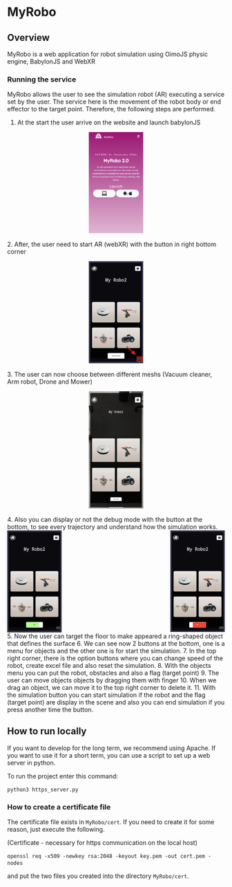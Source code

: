 # MyRobo
## Overview
MyRobo is a web application for robot simulation using OimoJS physic engine, BabylonJS and WebXR

### Running the service
MyRobo allows the user to see the simulation robot (AR) executing a service set by the user.
The service here is the movement of the robot body or end effector to the target point.
Therefore, the following steps are performed.

1. At the start the user arrive on the website and launch babylonJS
<p align="center">
    <img style="text-align: center;" src="./assetsReadMe/website.png" width="25%" height="25%"/>
</p>
2. After, the user need to start AR (webXR) with the button in right bottom corner
<p align="center">
    <img style="text-align: center;" src="./assetsReadMe/menu.png" width="25%" height="25%"/>
</p>
3. The user can now choose between different meshs (Vacuum cleaner, Arm robot, Drone and Mower)
<p align="center">
    <img src="./assetsReadMe/ARstart.png" width="25%" height="25%"/>
</p>
4. Also you can display or not the debug mode with the button at the bottom, to see every trajectory and understand how the simulation works.
<img align="left" src="./assetsReadMe/debugTrue.png" width="25%" height="25%"/>
<img align="right" src="./assetsReadMe/debugFalse.png" width="25%" height="25%"/>
<br clear="left"/>
5. Now the user can target the floor to make appeared a ring-shaped object that defines the surface
6. We can see now 2 buttons at the bottom, one is a menu for objects and the other one is for start the simulation.
7. In the top right corner, there is the option buttons where you can change speed of the robot, create excel file and also reset the simulation.
8. With the objects menu you can put the robot, obstacles and also a flag (target point)
9. The user can move objects objects by dragging them with finger
10. When we drag an object, we can move it to the top right corner to delete it.
11. With the simulation button you can start simulation if the robot and the flag (target point) are display in the scene and also you can end simulation if you press another time the button.

## How to run locally
If you want to develop for the long term, we recommend using Apache.
If you want to use it for a short term, you can use a script to set up a web server in python.

To run the project enter this command:
```
python3 https_server.py
```

### How to create a certificate file
The certificate file exists in `MyRobo/cert`.
If you need to create it for some reason, just execute the following.

(Certificate - necessary for https communication on the local host)

```
openssl req -x509 -newkey rsa:2048 -keyout key.pem -out cert.pem -nodes

```

and put the two files you created into the directory `MyRobo/cert`.
